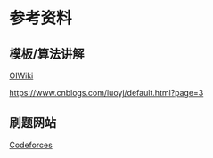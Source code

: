 # 参考资料

## 模板/算法讲解

[OIWiki](www.oi-wiki.org)

https://www.cnblogs.com/luoyj/default.html?page=3

## 刷题网站

[Codeforces](www.codeforces.com)
